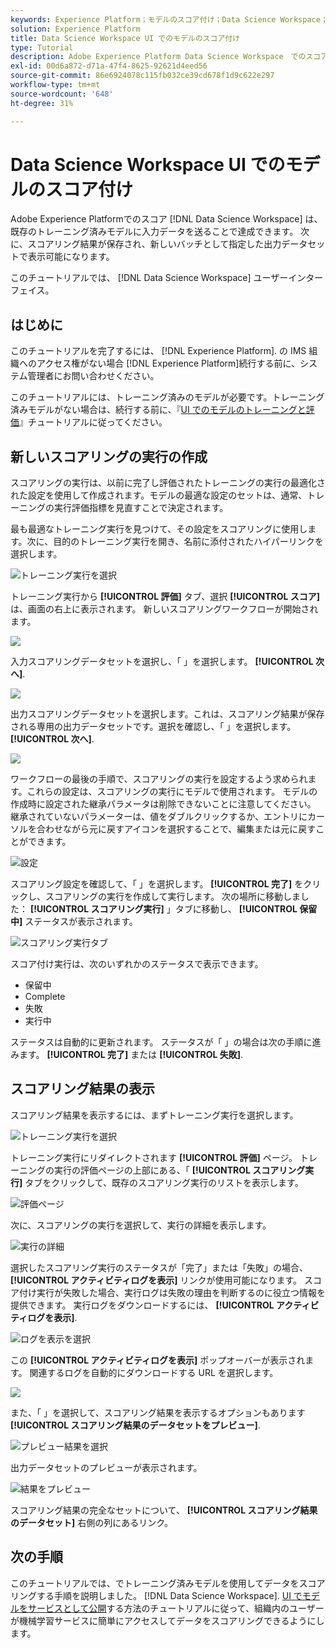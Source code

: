 ```yaml
---
keywords: Experience Platform；モデルのスコア付け；Data Science Workspace；人気の高いトピック；ui；スコア付け実行；スコア付け結果
solution: Experience Platform
title: Data Science Workspace UI でのモデルのスコア付け
type: Tutorial
description: Adobe Experience Platform Data Science Workspace　でのスコアリングは、既存のトレーニング済みモデルに入力データを送ることで達成できます。次に、スコアリング結果が保存され、新しいバッチとして指定した出力データセットで表示可能になります。
exl-id: 00d6a872-d71a-47f4-8625-92621d4eed56
source-git-commit: 86e6924078c115fb032ce39cd678f1d9c622e297
workflow-type: tm+mt
source-wordcount: '648'
ht-degree: 31%

---
```


# Data Science Workspace UI でのモデルのスコア付け

Adobe Experience Platformでのスコア [!DNL Data Science Workspace] は、既存のトレーニング済みモデルに入力データを送ることで達成できます。 次に、スコアリング結果が保存され、新しいバッチとして指定した出力データセットで表示可能になります。

このチュートリアルでは、 [!DNL Data Science Workspace] ユーザーインターフェイス。

## はじめに

このチュートリアルを完了するには、 [!DNL Experience Platform]. の IMS 組織へのアクセス権がない場合 [!DNL Experience Platform]続行する前に、システム管理者にお問い合わせください。

このチュートリアルには、トレーニング済みのモデルが必要です。トレーニング済みモデルがない場合は、続行する前に、『[UI でのモデルのトレーニングと評価](./train-evaluate-model-ui.md)』チュートリアルに従ってください。

## 新しいスコアリングの実行の作成

スコアリングの実行は、以前に完了し評価されたトレーニングの実行の最適化された設定を使用して作成されます。モデルの最適な設定のセットは、通常、トレーニングの実行評価指標を見直すことで決定されます。

最も最適なトレーニング実行を見つけて、その設定をスコアリングに使用します。次に、目的のトレーニング実行を開き、名前に添付されたハイパーリンクを選択します。

![トレーニング実行を選択](../images/models-recipes/score/select-run.png)

トレーニング実行から **[!UICONTROL 評価]** タブ、選択 **[!UICONTROL スコア]** は、画面の右上に表示されます。 新しいスコアリングワークフローが開始されます。

![](../images/models-recipes/score/training_run_overview.png)

入力スコアリングデータセットを選択し、「 」を選択します。 **[!UICONTROL 次へ]**.

![](../images/models-recipes/score/scoring_input.png)

出力スコアリングデータセットを選択します。これは、スコアリング結果が保存される専用の出力データセットです。選択を確認し、「 」を選択します。 **[!UICONTROL 次へ]**.

![](../images/models-recipes/score/scoring_results.png)

ワークフローの最後の手順で、スコアリングの実行を設定するよう求められます。これらの設定は、スコアリングの実行にモデルで使用されます。
モデルの作成時に設定された継承パラメータは削除できないことに注意してください。 継承されていないパラメーターは、値をダブルクリックするか、エントリにカーソルを合わせながら元に戻すアイコンを選択することで、編集または元に戻すことができます。

![設定](../images/models-recipes/score/configuration.png)

スコアリング設定を確認して、「 」を選択します。 **[!UICONTROL 完了]**  をクリックし、スコアリングの実行を作成して実行します。 次の場所に移動しました： **[!UICONTROL スコアリング実行]** 」タブに移動し、 **[!UICONTROL 保留中]** ステータスが表示されます。

![スコアリング実行タブ](../images/models-recipes/score/scoring_runs_tab.png)

スコア付け実行は、次のいずれかのステータスで表示できます。
- 保留中
- Complete
- 失敗
- 実行中

ステータスは自動的に更新されます。 ステータスが「 」の場合は次の手順に進みます。 **[!UICONTROL 完了]** または **[!UICONTROL 失敗]**.

## スコアリング結果の表示

スコアリング結果を表示するには、まずトレーニング実行を選択します。

![トレーニング実行を選択](../images/models-recipes/score/select-run.png)

トレーニング実行にリダイレクトされます **[!UICONTROL 評価]** ページ。 トレーニングの実行の評価ページの上部にある、「 **[!UICONTROL スコアリング実行]** タブをクリックして、既存のスコアリング実行のリストを表示します。

![評価ページ](../images/models-recipes/score/view_scoring_runs.png)

次に、スコアリングの実行を選択して、実行の詳細を表示します。

![実行の詳細](../images/models-recipes/score/view_details.png)

選択したスコアリング実行のステータスが「完了」または「失敗」の場合、 **[!UICONTROL アクティビティログを表示]** リンクが使用可能になります。 スコア付け実行が失敗した場合、実行ログは失敗の理由を判断するのに役立つ情報を提供できます。 実行ログをダウンロードするには、 **[!UICONTROL アクティビティログを表示]**.

![ログを表示を選択](../images/models-recipes/score/view_logs.png)

この **[!UICONTROL アクティビティログを表示]** ポップオーバーが表示されます。 関連するログを自動的にダウンロードする URL を選択します。

![](../images/models-recipes/score/activity_logs.png)

また、「 」を選択して、スコアリング結果を表示するオプションもあります  **[!UICONTROL スコアリング結果のデータセットをプレビュー]**.

![プレビュー結果を選択](../images/models-recipes/score/view_results.png)

出力データセットのプレビューが表示されます。

![結果をプレビュー](../images/models-recipes/score/preview_results.png)

スコアリング結果の完全なセットについて、 **[!UICONTROL スコアリング結果のデータセット]** 右側の列にあるリンク。

## 次の手順

このチュートリアルでは、でトレーニング済みモデルを使用してデータをスコアリングする手順を説明しました。 [!DNL Data Science Workspace]. [UI でモデルをサービスとして公開](./publish-model-service-ui.md)する方法のチュートリアルに従って、組織内のユーザーが機械学習サービスに簡単にアクセスしてデータをスコアリングできるようにします。
